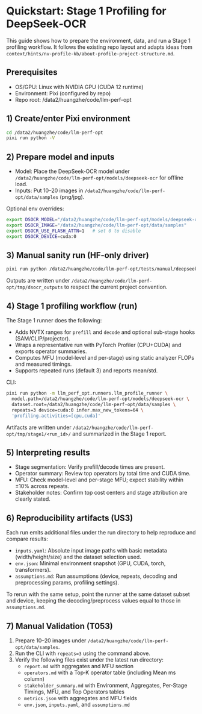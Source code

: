 # Quickstart: Stage 1 Profiling for DeepSeek‑OCR

This guide shows how to prepare the environment, data, and run a Stage 1 profiling workflow.
It follows the existing repo layout and adapts ideas from `context/hints/nv-profile-kb/about-profile-project-structure.md`.

## Prerequisites

- OS/GPU: Linux with NVIDIA GPU (CUDA 12 runtime)
- Environment: Pixi (configured by repo)
- Repo root: /data2/huangzhe/code/llm-perf-opt

## 1) Create/enter Pixi environment

```bash
cd /data2/huangzhe/code/llm-perf-opt
pixi run python -V
```

## 2) Prepare model and inputs

- Model: Place the DeepSeek‑OCR model under `/data2/huangzhe/code/llm-perf-opt/models/deepseek-ocr` for offline load.
- Inputs: Put 10–20 images in `/data2/huangzhe/code/llm-perf-opt/data/samples` (png/jpg).

Optional env overrides:

```bash
export DSOCR_MODEL="/data2/huangzhe/code/llm-perf-opt/models/deepseek-ocr"
export DSOCR_IMAGE="/data2/huangzhe/code/llm-perf-opt/data/samples"
export DSOCR_USE_FLASH_ATTN=1   # set 0 to disable
export DSOCR_DEVICE=cuda:0
```

## 3) Manual sanity run (HF-only driver)

```bash
pixi run python /data2/huangzhe/code/llm-perf-opt/tests/manual/deepseek_ocr_hf_manual.py
```

Outputs are written under `/data2/huangzhe/code/llm-perf-opt/tmp/dsocr_outputs` to respect the current project convention.

## 4) Stage 1 profiling workflow (run)

The Stage 1 runner does the following:
- Adds NVTX ranges for `prefill` and `decode` and optional sub‑stage hooks (SAM/CLIP/projector).
- Wraps a representative run with PyTorch Profiler (CPU+CUDA) and exports operator summaries.
- Computes MFU (model‑level and per‑stage) using static analyzer FLOPs and measured timings.
- Supports repeated runs (default 3) and reports mean/std.

CLI:

```bash
pixi run python -m llm_perf_opt.runners.llm_profile_runner \
  model.path=/data2/huangzhe/code/llm-perf-opt/models/deepseek-ocr \
  dataset.root=/data2/huangzhe/code/llm-perf-opt/data/samples \
  repeats=3 device=cuda:0 infer.max_new_tokens=64 \
  'profiling.activities=[cpu,cuda]'
```

Artifacts are written under `/data2/huangzhe/code/llm-perf-opt/tmp/stage1/<run_id>/` and summarized in the Stage 1 report.

## 5) Interpreting results

- Stage segmentation: Verify prefill/decode times are present.
- Operator summary: Review top operators by total time and CUDA time.
- MFU: Check model-level and per-stage MFU; expect stability within ±10% across repeats.
- Stakeholder notes: Confirm top cost centers and stage attribution are clearly stated.

## 6) Reproducibility artifacts (US3)

Each run emits additional files under the run directory to help reproduce and compare results:

- `inputs.yaml`: Absolute input image paths with basic metadata (width/height/size) and the dataset selection used.
- `env.json`: Minimal environment snapshot (GPU, CUDA, torch, transformers).
- `assumptions.md`: Run assumptions (device, repeats, decoding and preprocessing params, profiling settings).

To rerun with the same setup, point the runner at the same dataset subset and device, keeping the decoding/preprocess values equal to those in `assumptions.md`.

## 7) Manual Validation (T053)

1. Prepare 10–20 images under `/data2/huangzhe/code/llm-perf-opt/data/samples`.
2. Run the CLI with `repeats=3` using the command above.
3. Verify the following files exist under the latest run directory:
   - `report.md` with aggregates and MFU section
   - `operators.md` with a Top‑K operator table (including Mean ms column)
   - `stakeholder_summary.md` with Environment, Aggregates, Per‑Stage Timings, MFU, and Top Operators tables
   - `metrics.json` with aggregates and MFU fields
   - `env.json`, `inputs.yaml`, and `assumptions.md`
